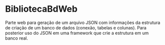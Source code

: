 # BibliotecaBdWeb
 Parte web para geração de um arquivo JSON com informações da estrutura de criação de um banco de dados (conexão, tabelas e colunas). Para posterior uso do JSON em uma framework que crie a estrutura em um banco real.
